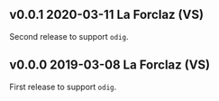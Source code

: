 v0.0.1 2020-03-11 La Forclaz (VS)
--------------------------------

Second release to support `odig`.


v0.0.0 2019-03-08 La Forclaz (VS)
---------------------------------

First release to support `odig`.
